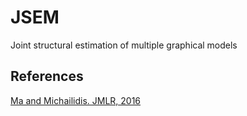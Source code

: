 # JSEM

Joint structural estimation of multiple graphical models

## References

[Ma and Michailidis. JMLR, 2016](http://drjingma.com/assets/pdfs/papers/ma-2016-jmlr.pdf)

